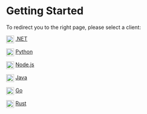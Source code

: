 
# Getting Started

To redirect you to the right page, please select a client:

<img src="https://skillicons.dev/icons?i=dotnet" alt=".NET" style="height: 1.5em; vertical-align: middle;" /> [.NET](/clients/grpc/dotnet/getting-started.md)

<img src="https://skillicons.dev/icons?i=python" alt="Python" style="height: 1.5em; vertical-align: middle;" /> [Python](/clients/grpc/python/getting-started.md)

<img src="https://skillicons.dev/icons?i=nodejs" alt="Node.js" style="height: 1.5em; vertical-align: middle;" /> [Node.js](/clients/grpc/nodejs/getting-started.md)

<img src="https://skillicons.dev/icons?i=java" alt="Java" style="height: 1.5em; vertical-align: middle;" /> [Java](/clients/grpc/java/getting-started.md)

<img src="https://skillicons.dev/icons?i=go" alt="Go" style="height: 1.5em; vertical-align: middle;" /> [Go](/clients/grpc/go/getting-started.md)

<img src="https://skillicons.dev/icons?i=rust" alt="Rust" style="height: 1.5em; vertical-align: middle;" /> [Rust](/clients/grpc/rust/getting-started.md)